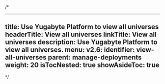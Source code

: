 /*

---
title: Use Yugabyte Platform to view all universes
headerTitle: View all universes
linkTitle: View all universes
description: Use Yugabyte Platform to view all universes.
menu:
  v2.6:
    identifier: view-all-universes
    parent: manage-deployments
    weight: 20
isTocNested: true
showAsideToc: true
---

*/
